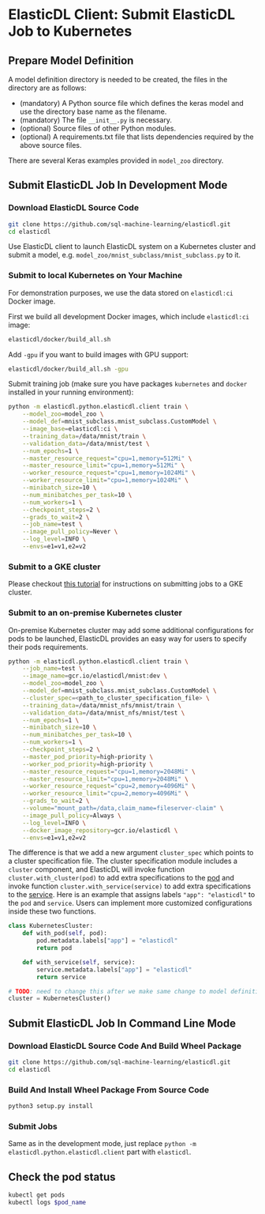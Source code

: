 # ElasticDL Client: Submit ElasticDL Job to Kubernetes 

## Prepare Model Definition

A model definition directory is needed to be created, the files in the directory are as follows:

* (mandatory) A Python source file which defines the keras model and use the directory base name as the filename.
* (mandatory) The file `__init__.py` is necessary.
* (optional) Source files of other Python modules.
* (optional) A requirements.txt file that lists dependencies required by the above source files.


There are several Keras examples provided in `model_zoo` directory.

## Submit ElasticDL Job In Development Mode

### Download ElasticDL Source Code
```bash
git clone https://github.com/sql-machine-learning/elasticdl.git
cd elasticdl
```

Use ElasticDL client to launch ElasticDL system on a Kubernetes cluster and submit a model, e.g. `model_zoo/mnist_subclass/mnist_subclass.py` to it.

### Submit to local Kubernetes on Your Machine

For demonstration purposes, we use the data stored on `elasticdl:ci` Docker image.

First we build all development Docker images, which include `elasticdl:ci` image:

```bash
elasticdl/docker/build_all.sh
```

Add `-gpu` if you want to build images with GPU support:
```bash
elasticdl/docker/build_all.sh -gpu
```

Submit training job (make sure you have packages `kubernetes` and `docker` installed in your running environment):

```bash
python -m elasticdl.python.elasticdl.client train \
    --model_zoo=model_zoo \
    --model_def=mnist_subclass.mnist_subclass.CustomModel \
    --image_base=elasticdl:ci \
    --training_data=/data/mnist/train \
    --validation_data=/data/mnist/test \
    --num_epochs=1 \
    --master_resource_request="cpu=1,memory=512Mi" \
    --master_resource_limit="cpu=1,memory=512Mi" \
    --worker_resource_request="cpu=1,memory=1024Mi" \
    --worker_resource_limit="cpu=1,memory=1024Mi" \
    --minibatch_size=10 \
    --num_minibatches_per_task=10 \
    --num_workers=1 \
    --checkpoint_steps=2 \
    --grads_to_wait=2 \
    --job_name=test \
    --image_pull_policy=Never \
    --log_level=INFO \
    --envs=e1=v1,e2=v2
```

### Submit to a GKE cluster

Please checkout [this tutorial](../../../docs/tutorials/elasticdl_cloud.md) for instructions on submitting jobs to a GKE cluster.

### Submit to an on-premise Kubernetes cluster

On-premise Kubernetes cluster may add some additional configurations for pods to be launched,
ElasticDL provides an easy way for users to specify their pods requirements.

```bash
python -m elasticdl.python.elasticdl.client train \
    --job_name=test \
    --image_name=gcr.io/elasticdl/mnist:dev \
    --model_zoo=model_zoo \
    --model_def=mnist_subclass.mnist_subclass.CustomModel \
    --cluster_spec=<path_to_cluster_specification_file> \
    --training_data=/data/mnist_nfs/mnist/train \
    --validation_data=/data/mnist_nfs/mnist/test \
    --num_epochs=1 \
    --minibatch_size=10 \
    --num_minibatches_per_task=10 \
    --num_workers=1 \
    --checkpoint_steps=2 \
    --master_pod_priority=high-priority \
    --worker_pod_priority=high-priority \
    --master_resource_request="cpu=1,memory=2048Mi" \
    --master_resource_limit="cpu=1,memory=2048Mi" \
    --worker_resource_request="cpu=2,memory=4096Mi" \
    --worker_resource_limit="cpu=2,memory=4096Mi" \
    --grads_to_wait=2 \
    --volume="mount_path=/data,claim_name=fileserver-claim" \
    --image_pull_policy=Always \
    --log_level=INFO \
    --docker_image_repository=gcr.io/elasticdl \
    --envs=e1=v1,e2=v2
```

The difference is that we add a new argument `cluster_spec` which points to a cluster specification file.
The cluster specification module includes a `cluster` component, and ElasticDL will invoke function
`cluster.with_cluster(pod)` to add extra specifications to the 
[pod](https://github.com/kubernetes-client/python/blob/master/kubernetes/docs/V1Pod.md) and invoke function
`cluster.with_service(service)` to add extra specifications to the [service](https://github.com/kubernetes-client/python/blob/master/kubernetes/docs/V1Service.md).
Here is an example that assigns labels `"app": "elasticdl"` to the `pod` and `service`. Users can implement more customized configurations
inside these two functions.

```python
class KubernetesCluster:
    def with_pod(self, pod):
        pod.metadata.labels["app"] = "elasticdl"
        return pod

    def with_service(self, service):
        service.metadata.labels["app"] = "elasticdl"
        return service

# TODO: need to change this after we make same change to model definition
cluster = KubernetesCluster()
```

## Submit ElasticDL Job In Command Line Mode

### Download ElasticDL Source Code And Build Wheel Package
```bash
git clone https://github.com/sql-machine-learning/elasticdl.git
cd elasticdl
```

### Build And Install Wheel Package From Source Code
```bash
python3 setup.py install
```

### Submit Jobs

Same as in the development mode, just replace `python -m elasticdl.python.elasticdl.client` part with `elasticdl`.

## Check the pod status

```bash
kubectl get pods
kubectl logs $pod_name
```
